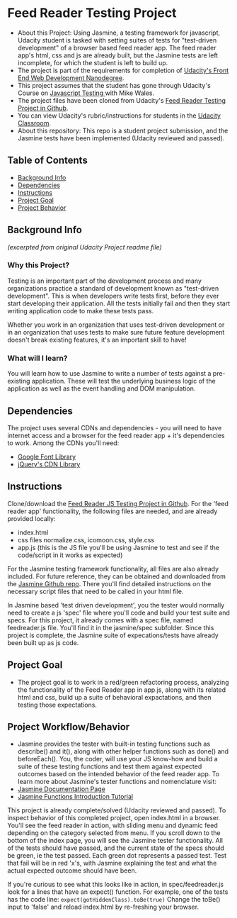 # Feed Reader Testing Project

- About this Project: Using Jasmine, a testing framework for javascript, Udacity student is tasked with setting suites of tests for "test-driven development" of a browser based feed reader app. The feed reader app's html, css and js are already built, but the Jasmine tests are left incomplete, for which the student is left to build up.
- The project is part of the requirements for completion of [Udacity's Front End Web Development Nanodegree](https://www.udacity.com/course/front-end-web-developer-nanodegree--nd001).
- This project assumes that the student has gone through Udacity's Course on [Javascript Testing ](https://www.udacity.com/course/javascript-testing--ud549) with Mike Wales.
- The project files have been cloned from Udacity's [Feed Reader Testing Project in Github](https://github.com/udacity/frontend-nanodegree-feedreader).
- You can view Udacity's rubric/instructions for students in the [Udacity Classroom](https://classroom.udacity.com/me).
- About this repository: This repo is a student project submission, and the Jasmine tests have been implemented (Udacity reviewed and passed).


## Table of Contents

- [Background Info](#bkginfo)
- [Dependencies](#dependencies)
- [Instructions](#instructions)
- [Project Goal](#projectgoal)
- [Project Behavior](#projectbehavior)

## <a name="bkginfo"></a>Background Info
_(excerpted from original Udacity Project readme file)_

### Why this Project?

Testing is an important part of the development process and many organizations practice a standard of development known as "test-driven development". This is when developers write tests first, before they ever start developing their application. All the tests initially fail and then they start writing application code to make these tests pass.

Whether you work in an organization that uses test-driven development or in an organization that uses tests to make sure future feature development doesn't break existing features, it's an important skill to have!


### What will I learn?

You will learn how to use Jasmine to write a number of tests against a pre-existing application. These will test the underlying business logic of the application as well as the event handling and DOM manipulation.

## <a name="dependencies"></a>Dependencies
The project uses several CDNs and dependencies - you will need to have internet access and a browser for the feed reader app + it's dependencies to work. Among the CDNs you'll need:
- [Google Font Library](http://fonts.googleapis.com)
- [jQuery's CDN Library](https://code.jquery.com/jquery/)


## Instructions

Clone/download the [Feed Reader JS Testing Project in Github](https://github.com/udacity/ud549).
For the 'feed reader app' functionality, the following files are needed, and are already provided locally:
- index.html
- css files normalize.css, icomoon.css, style.css
- app.js (this is the JS file you'll be using Jasmine to test and see if the code/script in it works as expected)

For the Jasmine testing framework functionality, all files are also already included. For future reference, they can be obtained and downloaded from the [Jasmine Github repo](https://github.com/jasmine/jasmine). There you'll find detailed instructions on the necessary script files that need to be called in your html file.

In Jasmine based 'test driven development', you the tester would normally need to create a js 'spec' file where you'll code and build your test suite and specs. For this project, it already comes with a spec file, named feedreader.js file. You'll find it in the jasmine/spec subfolder. Since this project is complete, the Jasmine suite of expecations/tests have already been built up as js code.

## <a name="projectgoal"></a>Project Goal
- The project goal is to work in a red/green refactoring process, analyzing the functionality of the Feed Reader app in app.js, along with its related html and css, build up a suite of behavioral expactations, and then testing those expectations.

## <a name="projectbehavior"></a>Project Workflow/Behavior
- Jasmine provides the tester with built-in testing functions such as describe() and it(), along with other helper functions such as done() and beforeEach(). You, the coder, will use your JS know-how and build a suite of these testing functions and test them against expected outcomes based on the intended behavior of the feed reader app. To learn more about Jasmine's tester functions and nomenclature visit:
- [Jasmine Documentation Page](https://jasmine.github.io/pages/getting_started.html)
- [Jasmine Functions Introduction Tutorial](https://jasmine.github.io/2.0/introduction.html)

This project is already complete/solved (Udacity reviewed and passed). To inspect behavior of this completed project, open index.html in a browser. You'll see the feed reader in action, with sliding menu and dynamic feed depending on the category selected from menu. If you scroll down to the bottom of the index page, you will see the Jasmine tester functionality. All of the tests should have passed, and the current state of the specs should be green, ie the test passed. Each green dot represents a passed test. Test that fail will be in red 'x's, with Jasmine explaining the test and what the actual expected outcome should have been.

If you're curious to see what this looks like in action, in spec/feedreader.js look for a lines that have an expect() function. For example, one of the tests has the code line:
```expect(gotHiddenClass).toBe(true)```
Change the toBe() input to 'false' and reload index.html by re-freshing your browser.





